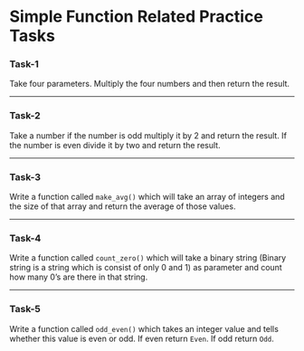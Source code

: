 # Simple Function Related Practice Tasks

### Task-1  
Take four parameters. Multiply the four numbers and then return the result.

---

### Task-2
Take a number if the number is odd multiply it by 2 and return the result. If the number is even divide it by two and return the result.

---

### Task-3
Write a function called `make_avg()` which will take an array of integers and the size of that array and return the average of those values.

---

### Task-4  
Write a function called `count_zero()` which will take a binary string (Binary string is a string which is consist of only 0 and 1) as parameter and count how many 0’s are there in that string.

---

### Task-5 
Write a function called `odd_even()` which takes an integer value and tells whether this value is even or odd. If even return `Even`. If odd return `Odd`.
